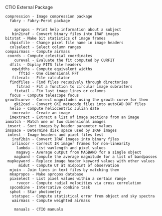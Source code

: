 CTIO External Package
 

    compression - Image compression package
	  fabry - Fabry-Perot package

        apropos - Print help information about a subject
       bin2iraf - Convert binary files into IRAF images
	bitstat - Make bit statistics of image frames
      chpixfile - Change pixel file name in image headers
      colselect - Select column ranges
    compairmass - Compute airmass
	 coords - Compute celestial coordinates
        cureval - Evaluate the fit computed by CURFIT
	  dfits - Diplay FITS file headers
       eqwidths - Compute equivalent widths
          fft1d - One dimensional FFT
       filecalc - File calculator
      findfiles - Find files recusively through directories
         fitrad - Fit a function to circular image subrasters
        fixtail - Fix last image lines or columns
	  focus - Compute telescope focus
    growthcurve - Correct magnitudes using the growth curve for them
        gki2cad - Convert GKI metacode files into autoCAD DXF files
	  helio - Compute heliocentric Julian date
       imcreate - Create an image
      imextract - Extract a list of image sections from an image
	immatch - Match one or two dimensional images
	 imsort - Sort images by header parameter values
	imspace - Determine disk space used by IRAF images
	 imtest - Image headers and pixel files test
       iraf2bin - Convert IRAF images into binary files
       irlincor - Correct IR imager frames for non-linearity
         lambda - List wavlength and pixel values
         magavg - Average output from MAGBAND for a single object
        magband - Compute the average magnitude for a list of bandpasses
     mapkeyword - Replace image header keyword values with other values
          midut - Compute UT at midpoint of observation
	  mjoin - Join lines in text files by matching them 
      mkapropos - Make apropos database
      pixselect - List pixel values within a certain range
         rvxcor - Compute radial velocities via cross correlation
      spcombine - Intercative combine task
	  sphot - Star photometry
       statspec - Compute statistical error from object and sky spectra
       wairmass - Compute weighted airmass

        manuals - CTIO manuals

